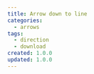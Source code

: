 ```yaml
---
title: Arrow down to line
categories:
  - arrows
tags:
  - direction
  - download
created: 1.0.0
updated: 1.0.0
---
```

